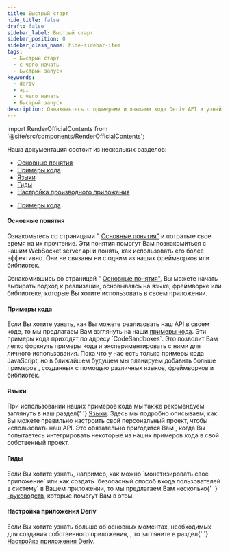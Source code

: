```yaml
---
title: Быстрый старт
hide_title: false
draft: false
sidebar_label: Быстрый старт
sidebar_position: 0
sidebar_class_name: hide-sidebar-item
tags:
  - Быстрый старт
  - с чего начать
  - Быстрый запуск
keywords:
  - deriv
  - api
  - с чего начать
  - Быстрый запуск
description: Ознакомьтесь с примерами и языками кода Deriv API и узнайте, как использовать его для создания своего торгового приложения.
---
```


import RenderOfficialContents from '@site/src/components/RenderOfficialContents';

Наша документация состоит из нескольких разделов:

<RenderOfficialContents>
  <ul>
    <li>
      <a href='category/core-concepts'>Основные понятия</a>
    </li>
    <li>
      <a href='category/code-examples'>Примеры кода</a>
    </li>
    <li>
      <a href='category/languages'>Языки</a>
    </li>
    <li>
      <a href='category/guides'>Гиды</a>
    </li>
    <li>
      <a href='setting-up-a-deriv-application'>Настройка производного приложения</a>
    </li>
  </ul>
  <ul>
    <li>
      <a href='category/code-examples'>Примеры кода</a>
    </li>
  </ul>
</RenderOfficialContents>

<RenderOfficialContents>
  <h4>Основные понятия</h4>
</RenderOfficialContents>

<RenderOfficialContents>
  <p>
    Ознакомьтесь со страницами " <a href='/docs/category/core-concepts'>Основные понятия"</a> и потратьте свое время
    на их прочтение. Эти понятия помогут Вам познакомиться с нашим WebSocket server api
    и понять, как использовать его более эффективно. Они не связаны ни с одним из наших фреймворков или библиотек.
  </p>
</RenderOfficialContents>

<RenderOfficialContents>
  <p>
    Ознакомившись со страницей " <a href='/docs/category/core-concepts'>Основные понятия"</a>, Вы можете
    начать выбирать подход к реализации, основываясь на языке, фреймворке или библиотеке, которые Вы хотите
    использовать в своем приложении.
  </p>
</RenderOfficialContents>

<h4>Примеры кода</h4>

<p>
  Если Вы хотите узнать, как Вы можете реализовать наш API в своем коде, то мы предлагаем Вам взглянуть
  на наши <a href='/docs/category/code-examples'>примеры кода</a>. Эти примеры кода приходят по адресу
  `CodeSandboxes`. Это позволит Вам легко форкнуть примеры кода и экспериментировать с ними для
  личного использования. Пока что у нас есть только примеры кода JavaScript, но в ближайшем будущем мы планируем добавить больше примеров
  , созданных с помощью различных языков, фреймворков и библиотек.
</p>

<RenderOfficialContents>
  <h4>Языки</h4>
</RenderOfficialContents>

<RenderOfficialContents>
  <p>
    При использовании наших примеров кода мы также рекомендуем заглянуть в наш раздел{' '}
    <a href='/docs/category/languages'>Языки</a>. Здесь мы подробно описываем, как Вы
    можете правильно настроить свой персональный проект, чтобы использовать наш API. Это обязательно пригодится Вам
    , когда Вы попытаетесь интегрировать некоторые из наших примеров кода в свой собственный проект.
  </p>
</RenderOfficialContents>

<RenderOfficialContents>
  <h4>Гиды</h4>
</RenderOfficialContents>

<RenderOfficialContents>
  <p>
    Если Вы хотите узнать, например, как можно `монетизировать свое приложение` или как создать
    `безопасный способ входа пользователей в систему` в Вашем приложении, то мы предлагаем Вам несколько{' '}
    <a href='/docs/category/guides'>-руководств</a>, которые помогут Вам в этом.
  </p>
</RenderOfficialContents>

<RenderOfficialContents>
  <h4>Настройка приложения Deriv</h4>
</RenderOfficialContents>

<RenderOfficialContents>
  <p>
    Если Вы хотите узнать больше об основных моментах, необходимых для создания собственного приложения,
    , то загляните в раздел{' '}
    <a href='/docs/setting-up-a-deriv-application'>Настройка приложения Deriv</a>.
  </p>
</RenderOfficialContents>
